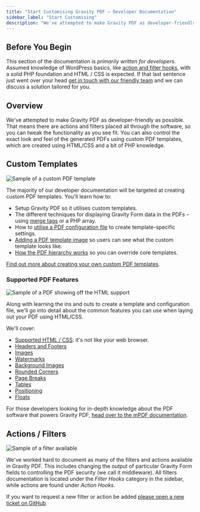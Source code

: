```yaml
---
title: "Start Customising Gravity PDF – Developer Documentation"
sidebar_label: "Start Customising"
description: "We've attempted to make Gravity PDF as developer-friendly as possible. You can create custom PDF templates and tap into our WordPress actions and filters."
---
```


## Before You Begin 

This section of the documentation is *primarily written for developers*. Assumed knowledge of WordPress basics, like [action and filter hooks](https://codex.wordpress.org/Plugin_API), with a solid PHP foundation and HTML / CSS is expected. If that last sentence just went over your head [get in touch with our friendly team](https://gravitypdf.com/integration-services/) and we can discuss a solution tailored for you.

## Overview 

We've attempted to make Gravity PDF as developer-friendly as possible. That means there are actions and filters placed all through the software, so you can tweak the functionality as you see fit. You can also control the exact look and feel of the generated PDFs using custom PDF templates, which are created using HTML/CSS and a bit of PHP knowledge.

## Custom Templates 

![Sample of a custom PDF template](https://resources.gravitypdf.com/uploads/2015/10/getting-started-v5.png)

The majority of our developer documentation will be targeted at creating custom PDF templates. You'll learn how to:

-   Setup Gravity PDF so it utilises custom templates.
-   The different techniques for displaying Gravity Form data in the PDFs – using [merge tags](https://www.gravityhelp.com/documentation/article/merge-tags/) or a PHP array.
-   How to [utilise a PDF configuration file](developer-template-configuration-and-image.md) to create template-specific settings.
-   [Adding a PDF template image](developer-template-configuration-and-image.md#image-preview) so users can see what the custom template looks like.
-   [How the PDF hierarchy works](developer-template-hierarchy.md) so you can override core templates.

[Find out more about creating your own custom PDF templates](developer-first-custom-pdf.md).

### Supported PDF Features 

![Sample of a PDF showing off the HTML support](https://resources.gravitypdf.com/uploads/2015/11/pdf-features.png)

Along with learning the ins and outs to create a template and configuration file, we'll go into detail about the common features you can use when laying out your PDF using HTML/CSS.

We'll cover:

-   [Supported HTML / CSS](developer-supported-html-and-css.md): it's not like your web browser.
-   [Headers and Footers](developer-headers-and-footers.md)
-   [Images](developer-images.md)
-   [Watermarks](developer-watermarks.md)
-   [Background Images](developer-backgrounds.md)
-   [Rounded Corners](developer-rounded-corners.md)
-   [Page Breaks](developer-pagebreaks.md)
-   [Tables](developer-tables.md)
-   [Positioning](developer-positioning.md)
-   [Floats](developer-floats.md)

For those developers looking for in-depth knowledge about the PDF software that powers Gravity PDF, [head over to the mPDF documentation](http://mpdf.github.io/). 

## Actions / Filters 

![Sample of a filter available](https://resources.gravitypdf.com/uploads/2015/11/filters.png)

We've worked hard to document as many of the filters and actions available in Gravity PDF. This includes changing the output of particular Gravity Form fields to controlling the PDF security (we call it middleware). All filters documentation is located under the *Filter Hooks* category in the sidebar, while actions are found under *Action Hooks*.

If you want to request a new filter or action be added [please open a new ticket on GitHub](https://github.com/GravityPDF/gravity-pdf/issues).
